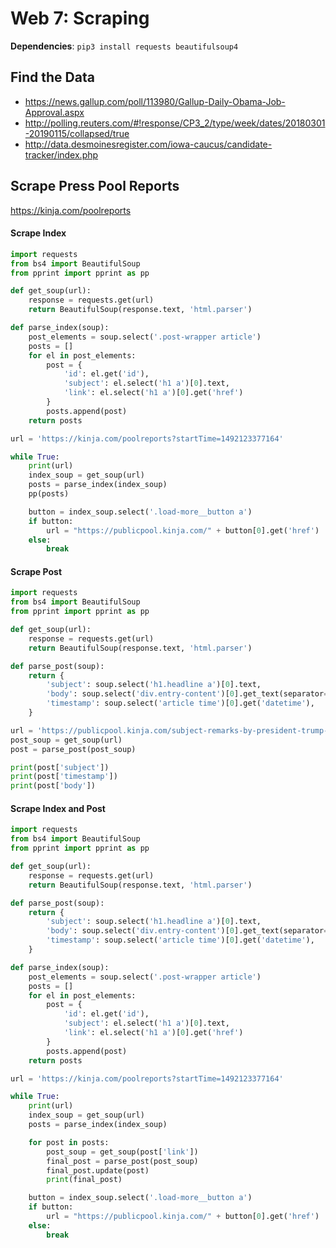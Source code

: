 # Web 7: Scraping

**Dependencies**: `pip3 install requests beautifulsoup4`

## Find the Data

- https://news.gallup.com/poll/113980/Gallup-Daily-Obama-Job-Approval.aspx
- http://polling.reuters.com/#!response/CP3_2/type/week/dates/20180301-20190115/collapsed/true
- http://data.desmoinesregister.com/iowa-caucus/candidate-tracker/index.php

## Scrape Press Pool Reports

https://kinja.com/poolreports

#### Scrape Index

```python
import requests
from bs4 import BeautifulSoup
from pprint import pprint as pp

def get_soup(url):
    response = requests.get(url)
    return BeautifulSoup(response.text, 'html.parser')

def parse_index(soup):
    post_elements = soup.select('.post-wrapper article')
    posts = []
    for el in post_elements:
        post = {
            'id': el.get('id'),
            'subject': el.select('h1 a')[0].text,
            'link': el.select('h1 a')[0].get('href')
        }
        posts.append(post)
    return posts

url = 'https://kinja.com/poolreports?startTime=1492123377164'

while True:
    print(url)
    index_soup = get_soup(url)
    posts = parse_index(index_soup)
    pp(posts)

    button = index_soup.select('.load-more__button a')
    if button:
        url = "https://publicpool.kinja.com/" + button[0].get('href')
    else:
        break
```

#### Scrape Post

```python
import requests
from bs4 import BeautifulSoup
from pprint import pprint as pp

def get_soup(url):
    response = requests.get(url)
    return BeautifulSoup(response.text, 'html.parser')

def parse_post(soup):
    return {
        'subject': soup.select('h1.headline a')[0].text,
        'body': soup.select('div.entry-content')[0].get_text(separator='\n'),
        'timestamp': soup.select('article time')[0].get('datetime'),
    }

url = 'https://publicpool.kinja.com/subject-remarks-by-president-trump-at-the-american-far-1831763583'
post_soup = get_soup(url)
post = parse_post(post_soup)

print(post['subject'])
print(post['timestamp'])
print(post['body'])
```

#### Scrape Index and Post

```python
import requests
from bs4 import BeautifulSoup
from pprint import pprint as pp

def get_soup(url):
    response = requests.get(url)
    return BeautifulSoup(response.text, 'html.parser')

def parse_post(soup):
    return {
        'subject': soup.select('h1.headline a')[0].text,
        'body': soup.select('div.entry-content')[0].get_text(separator='\n'),
        'timestamp': soup.select('article time')[0].get('datetime'),
    }

def parse_index(soup):
    post_elements = soup.select('.post-wrapper article')
    posts = []
    for el in post_elements:
        post = {
            'id': el.get('id'),
            'subject': el.select('h1 a')[0].text,
            'link': el.select('h1 a')[0].get('href')
        }
        posts.append(post)
    return posts

url = 'https://kinja.com/poolreports?startTime=1492123377164'

while True:
    print(url)
    index_soup = get_soup(url)
    posts = parse_index(index_soup)

    for post in posts:
        post_soup = get_soup(post['link'])
        final_post = parse_post(post_soup)
        final_post.update(post)
        print(final_post)

    button = index_soup.select('.load-more__button a')
    if button:
        url = "https://publicpool.kinja.com/" + button[0].get('href')
    else:
        break
```

